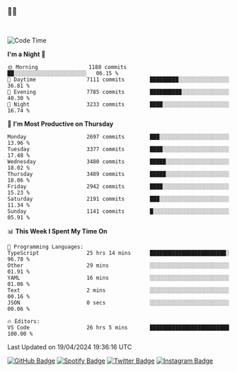 ### 🤙🍺

<!-- <a href="https://github-readme-stats.vercel.app/api?username=hzak2xx&count_private=true&show_icons=true&theme=dracula">
  <img align="center" src="https://github-readme-stats.vercel.app/api?username=hzak2xx&count_private=true&show_icons=true&theme=dracula" />
</a>
</br> -->
</br>

<!--START_SECTION:waka-->
![Code Time](http://img.shields.io/badge/Code%20Time-3%2C250%20hrs%2057%20mins-blue)

**I'm a Night 🦉** 

```text
🌞 Morning                1188 commits        ██░░░░░░░░░░░░░░░░░░░░░░░   06.15 % 
🌆 Daytime                7111 commits        █████████░░░░░░░░░░░░░░░░   36.81 % 
🌃 Evening                7785 commits        ██████████░░░░░░░░░░░░░░░   40.30 % 
🌙 Night                  3233 commits        ████░░░░░░░░░░░░░░░░░░░░░   16.74 % 
```
📅 **I'm Most Productive on Thursday** 

```text
Monday                   2697 commits        ███░░░░░░░░░░░░░░░░░░░░░░   13.96 % 
Tuesday                  3377 commits        ████░░░░░░░░░░░░░░░░░░░░░   17.48 % 
Wednesday                3480 commits        █████░░░░░░░░░░░░░░░░░░░░   18.02 % 
Thursday                 3489 commits        █████░░░░░░░░░░░░░░░░░░░░   18.06 % 
Friday                   2942 commits        ████░░░░░░░░░░░░░░░░░░░░░   15.23 % 
Saturday                 2191 commits        ███░░░░░░░░░░░░░░░░░░░░░░   11.34 % 
Sunday                   1141 commits        █░░░░░░░░░░░░░░░░░░░░░░░░   05.91 % 
```


📊 **This Week I Spent My Time On** 

```text
💬 Programming Languages: 
TypeScript               25 hrs 14 mins      ████████████████████████░   96.78 % 
Other                    29 mins             ░░░░░░░░░░░░░░░░░░░░░░░░░   01.91 % 
YAML                     16 mins             ░░░░░░░░░░░░░░░░░░░░░░░░░   01.06 % 
Text                     2 mins              ░░░░░░░░░░░░░░░░░░░░░░░░░   00.16 % 
JSON                     0 secs              ░░░░░░░░░░░░░░░░░░░░░░░░░   00.06 % 

🔥 Editors: 
VS Code                  26 hrs 5 mins       █████████████████████████   100.00 % 
```


 Last Updated on 19/04/2024 19:36:16 UTC
<!--END_SECTION:waka-->

[![GitHub Badge](https://img.shields.io/badge/GitHub-100000?style=for-the-badge&logo=github&logoColor=white)](https://github.com/hzak2xx)
[![Spotify Badge](https://img.shields.io/badge/Spotify-1ED760?&style=for-the-badge&logo=spotify&logoColor=white)](https://open.spotify.com/user/uf90s6sbbh75a1mt44clkhkvf)
[![Twitter Badge](https://img.shields.io/badge/Twitter-1DA1F2?style=for-the-badge&logo=twitter&logoColor=white)](https://twitter.com/hzak2xx)
[![Instagram Badge](https://img.shields.io/badge/Instagram-E4405F?style=for-the-badge&logo=instagram&logoColor=white)](https://www.instagram.com/hzak2xx/)
